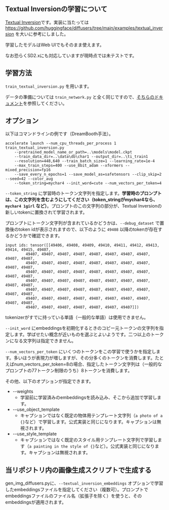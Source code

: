 ## Textual Inversionの学習について

[Textual Inversion](https://textual-inversion.github.io/)です。実装に当たっては https://github.com/huggingface/diffusers/tree/main/examples/textual_inversion を大いに参考にしました。

学習したモデルはWeb UIでもそのまま使えます。

なお恐らくSD2.xにも対応していますが現時点では未テストです。

## 学習方法

``train_textual_inversion.py`` を用います。

データの準備については ``train_network.py`` と全く同じですので、[そちらのドキュメント](./train_network_README-ja.md)を参照してください。

## オプション

以下はコマンドラインの例です（DreamBooth手法）。

```
accelerate launch --num_cpu_threads_per_process 1 train_textual_inversion.py 
    --pretrained_model_name_or_path=..\models\model.ckpt 
    --train_data_dir=..\data\db\char1 --output_dir=..\ti_train1 
    --resolution=448,640 --train_batch_size=1 --learning_rate=1e-4 
    --max_train_steps=400 --use_8bit_adam --xformers --mixed_precision=fp16 
    --save_every_n_epochs=1 --save_model_as=safetensors --clip_skip=2 --seed=42 --color_aug 
    --token_string=mychar4 --init_word=cute --num_vectors_per_token=4
```

``--token_string`` に学習時のトークン文字列を指定します。__学習時のプロンプトは、この文字列を含むようにしてください（token_stringがmychar4なら、``mychar4 1girl`` など）__。プロンプトのこの文字列の部分が、Textual Inversionの新しいtokenに置換されて学習されます。

プロンプトにトークン文字列が含まれているかどうかは、``--debug_dataset`` で置換後のtoken idが表示されますので、以下のように ``49408`` 以降のtokenが存在するかどうかで確認できます。

```
input ids: tensor([[49406, 49408, 49409, 49410, 49411, 49412, 49413, 49414, 49415, 49407,
         49407, 49407, 49407, 49407, 49407, 49407, 49407, 49407, 49407, 49407,
         49407, 49407, 49407, 49407, 49407, 49407, 49407, 49407, 49407, 49407,
         49407, 49407, 49407, 49407, 49407, 49407, 49407, 49407, 49407, 49407,
         49407, 49407, 49407, 49407, 49407, 49407, 49407, 49407, 49407, 49407,
         49407, 49407, 49407, 49407, 49407, 49407, 49407, 49407, 49407, 49407,
         49407, 49407, 49407, 49407, 49407, 49407, 49407, 49407, 49407, 49407,
         49407, 49407, 49407, 49407, 49407, 49407, 49407]])
```

tokenizerがすでに持っている単語（一般的な単語）は使用できません。

``--init_word`` にembeddingsを初期化するときのコピー元トークンの文字列を指定します。学ばせたい概念が近いものを選ぶとよいようです。二つ以上のトークンになる文字列は指定できません。

``--num_vectors_per_token`` にいくつのトークンをこの学習で使うかを指定します。多いほうが表現力が増しますが、その分多くのトークンを消費します。たとえばnum_vectors_per_token=8の場合、指定したトークン文字列は（一般的なプロンプトの77トークン制限のうち）8トークンを消費します。


その他、以下のオプションが指定できます。

* --weights
  * 学習前に学習済みのembeddingsを読み込み、そこから追加で学習します。
* --use_object_template
  * キャプションではなく既定の物体用テンプレート文字列（``a photo of a {}``など）で学習します。公式実装と同じになります。キャプションは無視されます。
* --use_style_template
  * キャプションではなく既定のスタイル用テンプレート文字列で学習します（``a painting in the style of {}``など）。公式実装と同じになります。キャプションは無視されます。

## 当リポジトリ内の画像生成スクリプトで生成する

gen_img_diffusers.pyに、``--textual_inversion_embeddings`` オプションで学習したembeddingsファイルを指定してください（複数可）。プロンプトでembeddingsファイルのファイル名（拡張子を除く）を使うと、そのembeddingsが適用されます。

